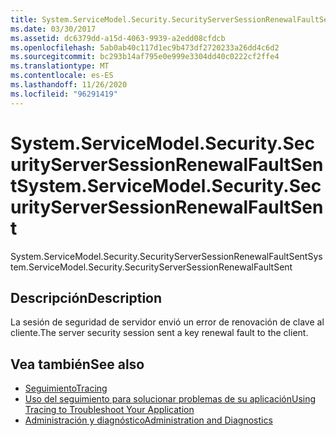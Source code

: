 ```yaml
---
title: System.ServiceModel.Security.SecurityServerSessionRenewalFaultSent
ms.date: 03/30/2017
ms.assetid: dc6379dd-a15d-4063-9939-a2edd08cfdcb
ms.openlocfilehash: 5ab0ab40c117d1ec9b473df2720233a26dd4c6d2
ms.sourcegitcommit: bc293b14af795e0e999e3304dd40c0222cf2ffe4
ms.translationtype: MT
ms.contentlocale: es-ES
ms.lasthandoff: 11/26/2020
ms.locfileid: "96291419"
---
```

# <a name="systemservicemodelsecuritysecurityserversessionrenewalfaultsent"></a><span data-ttu-id="593e0-102">System.ServiceModel.Security.SecurityServerSessionRenewalFaultSent</span><span class="sxs-lookup"><span data-stu-id="593e0-102">System.ServiceModel.Security.SecurityServerSessionRenewalFaultSent</span></span>

<span data-ttu-id="593e0-103">System.ServiceModel.Security.SecurityServerSessionRenewalFaultSent</span><span class="sxs-lookup"><span data-stu-id="593e0-103">System.ServiceModel.Security.SecurityServerSessionRenewalFaultSent</span></span>  
  
## <a name="description"></a><span data-ttu-id="593e0-104">Descripción</span><span class="sxs-lookup"><span data-stu-id="593e0-104">Description</span></span>  

 <span data-ttu-id="593e0-105">La sesión de seguridad de servidor envió un error de renovación de clave al cliente.</span><span class="sxs-lookup"><span data-stu-id="593e0-105">The server security session sent a key renewal fault to the client.</span></span>  
  
## <a name="see-also"></a><span data-ttu-id="593e0-106">Vea también</span><span class="sxs-lookup"><span data-stu-id="593e0-106">See also</span></span>

- [<span data-ttu-id="593e0-107">Seguimiento</span><span class="sxs-lookup"><span data-stu-id="593e0-107">Tracing</span></span>](index.md)
- [<span data-ttu-id="593e0-108">Uso del seguimiento para solucionar problemas de su aplicación</span><span class="sxs-lookup"><span data-stu-id="593e0-108">Using Tracing to Troubleshoot Your Application</span></span>](using-tracing-to-troubleshoot-your-application.md)
- [<span data-ttu-id="593e0-109">Administración y diagnóstico</span><span class="sxs-lookup"><span data-stu-id="593e0-109">Administration and Diagnostics</span></span>](../index.md)
